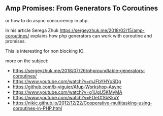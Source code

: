 ## Amp Promises: From Generators To Coroutines

or how to do async concurrency in php.

In his article Serega Zhuk https://sergeyzhuk.me/2018/02/15/amp-coroutines/ explains how php generators can work with coroutine and promises.

This is interesting for non blocking IO.

more on the subject:
* https://sergeyzhuk.me/2018/07/26/phproundtable-generators-coroutines/
* https://www.youtube.com/watch?v=mJFbYHYxSDg
* https://github.com/b-viguier/Afup-Workshop-Async
* https://www.youtube.com/watch?v=g1UgU5KMyMA
* https://www.youtube.com/watch?v=FOeGfSbKkuY
* https://nikic.github.io/2012/12/22/Cooperative-multitasking-using-coroutines-in-PHP.html
